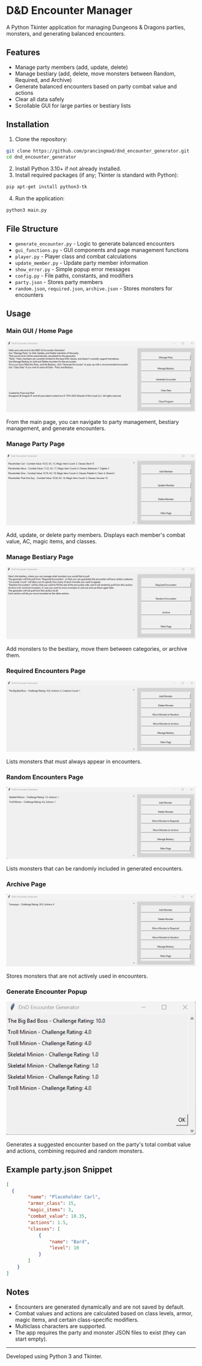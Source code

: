 # D&D Encounter Manager

A Python Tkinter application for managing Dungeons & Dragons parties, monsters, and generating balanced encounters.

## Features

- Manage party members (add, update, delete)
- Manage bestiary (add, delete, move monsters between Random, Required, and Archive)
- Generate balanced encounters based on party combat value and actions
- Clear all data safely
- Scrollable GUI for large parties or bestiary lists

## Installation

1. Clone the repository:

```bash
git clone https://github.com/prancingmad/dnd_encounter_generator.git
cd dnd_encounter_generator
```

2. Install Python 3.10+ if not already installed.
3. Install required packages (if any; Tkinter is standard with Python):

```bash
pip apt-get install python3-tk
```

4. Run the application:

```bash
python3 main.py
```

## File Structure

- `generate_encounter.py` - Logic to generate balanced encounters
- `gui_functions.py` - GUI components and page management functions
- `player.py` - Player class and combat calculations
- `update_member.py` - Update party member information
- `show_error.py` - Simple popup error messages
- `config.py` - File paths, constants, and modifiers
- `party.json` - Stores party members
- `random.json`, `required.json`, `archive.json` - Stores monsters for encounters

## Usage

### Main GUI / Home Page
![maingui.png](readmeimages/maingui.png)

From the main page, you can navigate to party management, bestiary management, and generate encounters.

### Manage Party Page
![managepartypage.png](readmeimages/managepartypage.png)

Add, update, or delete party members. Displays each member's combat value, AC, magic items, and classes.

### Manage Bestiary Page
![managebestiarypage.png](readmeimages/managebestiarypage.png)

Add monsters to the bestiary, move them between categories, or archive them.

### Required Encounters Page
![requiredencounterpage.png](readmeimages/requiredencounterpage.png)

Lists monsters that must always appear in encounters.

### Random Encounters Page
![randomencounterpage.png](readmeimages/randomencounterpage.png)

Lists monsters that can be randomly included in generated encounters.

### Archive Page
![archivepage.png](readmeimages/archivepage.png)

Stores monsters that are not actively used in encounters.

### Generate Encounter Popup
![generatedencounter.png](readmeimages/generatedencounter.png)

Generates a suggested encounter based on the party's total combat value and actions, combining required and random monsters.

## Example party.json Snippet

```json
[
  {
        "name": "Placeholder Carl",
        "armor_class": 15,
        "magic_items": 3,
        "combat_value": 10.35,
        "actions": 1.5,
        "classes": [
            {
                "name": "Bard",
                "level": 10
            }
        ]
    }
]
```

## Notes

- Encounters are generated dynamically and are not saved by default.
- Combat values and actions are calculated based on class levels, armor, magic items, and certain class-specific modifiers.
- Multiclass characters are supported.
- The app requires the party and monster JSON files to exist (they can start empty).

---

Developed using Python 3 and Tkinter.

